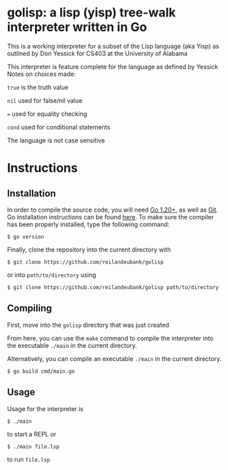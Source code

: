# golisp: a lisp (yisp) tree-walk interpreter written in Go
 
This is a working interpreter for a subset of the Lisp language (aka Yisp)
as outlined by Don Yessick for CS403 at the University of Alabama

This interpreter is feature complete for the language as defined by Yessick
Notes on choices made:

```true``` is the truth value

```nil``` used for false/nil value

```=``` used for equality checking

```cond``` used for conditional statements

The language is not case sensitive

# Instructions

## Installation
In order to compile the source code, you will need [Go 1.20+](https://go.dev/dl/), as well as [Git](https://git-scm.com/book/en/v2/Getting-Started-Installing-Git). Go installation
instructions can be found [here](https://go.dev/doc/install). To make sure the compiler has been properly installed, type the following command:
```
$ go version
```

Finally, clone the repository into the current directory with
```
$ git clone https://github.com/reilandeubank/golisp
```
or into ```path/to/directory``` using 
```
$ git clone https://github.com/reilandeubank/golisp path/to/directory
```

## Compiling
First, move into the ```golisp``` directory that was just created

From here, you can use the ```make``` command to compile the interpreter into the executable ```./main``` in the current directory.

Alternatively, you can compile an executable ```./main``` in the current directory. 
```
$ go build cmd/main.go
```

## Usage
Usage for the interpreter is
```
$ ./main
```
to start a REPL or
```
$ ./main file.lsp
```
to run ```file.lsp```

